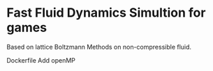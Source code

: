 # Fast Fluid Dynamics Simultion for games

Based on lattice Boltzmann Methods on non-compressible fluid.

Dockerfile Add openMP